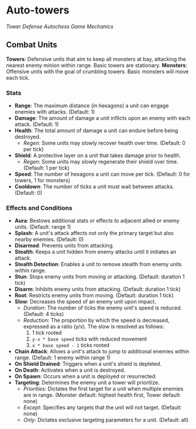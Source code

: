 # Auto-towers
*Tower Defense Autochess Game Mechanics*

## Combat Units
**Towers**: Defensive units that aim to keep all monsters at bay, attacking the nearest enemy minion within range. Basic towers are stationary.
**Monsters**: Offensive units with the goal of crumbling towers. Basic monsters will move each tick.

### Stats
- **Range**: The maximum distance (in hexagons) a unit can engage enemies with attacks. (Default: 1)
- **Damage**: The amount of damage a unit inflicts upon an enemy with each attack. (Default: 1)
- **Health**: The total amount of damage a unit can endure before being destroyed.
  - *Regen*: Some units may slowly recover health over time. (Default: 0 per tick)
- **Shield**: A protective layer on a unit that takes damage prior to health.
  - *Regen*: Some units may slowly regenerate their shield over time. (Default: 1 per tick)
- **Speed**: The number of hexagons a unit can move per tick.  (Default: 0 for towers, 1 for monsters)
- **Cooldown**: The number of ticks a unit must wait between attacks. (Default: 0)

### Effects and Conditions
- **Aura**: Bestows additional stats or effects to adjacent allied or enemy units. (Default: range 1)
- **Splash**: A unit's attack affects not only the primary target but also nearby enemies. (Default: 0)
- **Disarmed**: Prevents units from attacking.
- **Stealth**: Keeps a unit hidden from enemy attacks until it initiates an attack.
- **Stealth Detection**: Enables a unit to remove stealth from enemy units within range.
- **Stun**: Stops enemy units from moving or attacking. (Default: duration 1 tick)
- **Disarm**: Inhibits enemy units from attacking. (Default: duration 1 tick)
- **Root**: Restricts enemy units from moving. (Default: duration 1 tick)
- **Slow**: Decreases the speed of an enemy unit upon impact.
  - *Duration*: The number of ticks the enemy unit's speed is reduced. (Default: 4 ticks)
  - *Reduction*: The proportion by which the speed is decreased, expressed as a ratio (y/x). The slow is resolved as follows:
    1. 1 tick rooted
    2. `y-x * base speed` ticks with reduced movement
    3. `x * base speed - 1` ticks rooted
- **Chain Attack**: Allows a unit's attack to jump to additional enemies within range. (Default: 1 enemy within range 1)
- **On Shield Drained**: Triggers when a unit's shield is depleted.
- **On Death**: Activates when a unit is destroyed.
- **On Spawn**: Occurs when a unit is deployed or resurrected.
- **Targeting**: Determines the enemy unit a tower will prioritize.
  - *Priorities*: Dictates the first target for a unit when multiple enemies are in range. (Monster default: highest health first, Tower default: none)
  - *Except*: Specifies any targets that the unit will not target. (Default: none)
  - *Only*: Dictates exclusive targeting parameters for a unit. (Default: all)

